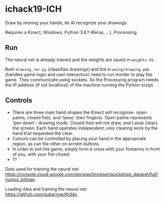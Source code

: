 # ichack19-ICH

Draw by moving your hands, let AI recognize your drawings. 

Requires a Kinect, Windows, Python 3.6.? (Keras, ...), Processing.

## Run 
The neural net is already trained and the weights are saved in ```weights.h5```.

Both ``` drawing_rec.py ``` (classifies drawings) and the ```Drawing/drawing.pde``` (handles game logic and user interaction) need to run inorder to play the game. They communicate using sockets. So the Processing program needs the IP address (if not localhost) of the machine running the Python script. 

## Controls
- There are three main hand shapes the Kinect will recognise- open palms, closed fists, and 'lasso' (two fingers). Open palms represents 'pen down'- drawing mode. Closed fists will not draw, and Lasso clears the screen. Each hand operates independent, only clearing work by the hand that requested the clear. 
- Colours can be controlled  by placing your hand in the appropriate region, as can the other on screen buttons. 
- In order to exit the game, simply form a cross with your forearms in front of you, with your fist closed.
- ??

Data used for training the neural net: https://console.cloud.google.com/storage/browser/quickdraw_dataset/full/numpy_bitmap 

Loading data and training the neural net: https://github.com/subarnop/Kiddo

